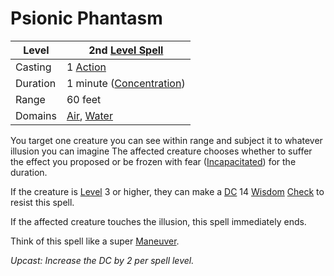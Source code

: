 ---
---

# Psionic Phantasm

|Level|2nd [Level Spell](../../../Spell%20Level.md)|
|-----|---------------|
|Casting|1 [Action](../../../../Game%20Procedures/Action.md)|
|Duration|1 minute ([Concentration](../../../Concentration.md))|
|Range|60 feet|
|Domains|[Air](../../../Spell%20Domains/Air.md), [Water](../../../Spell%20Domains/Water.md)|

You target one creature you can see within range and subject it to whatever illusion you can imagine  The affected creature chooses whether to suffer the effect you proposed or be frozen with fear ([Incapacitated](../../../../Conditions/Incapacitated.md)) for the duration.

If the creature is [Level](../../../../Player%20Characters/Derived%20Statistics/Level.md) 3 or higher, they can make a [DC](../../../../Game%20Procedures/DC.md) 14 [Wisdom](../../../../Player%20Characters/Chosen%20Statistics/Wisdom.md) [Check](../../../../Game%20Procedures/Check.md) to resist this spell.

If the affected creature touches the illusion, this spell immediately ends. 

Think of this spell like a super [Maneuver](../../../../Game%20Procedures/Maneuver.md).

*Upcast: Increase the DC by 2 per spell level.*
